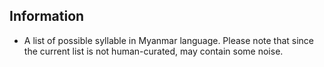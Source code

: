 ## Information

* A list of possible syllable in Myanmar language. Please note that since the current list is not human-curated, may contain some noise.
